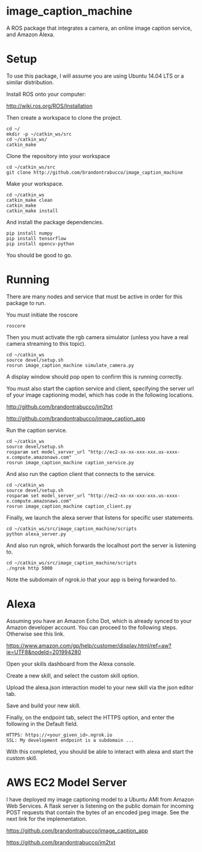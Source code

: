 # image_caption_machine
A ROS package that integrates a camera, an online image caption service, and Amazon Alexa.

# Setup

To use this package, I will assume you are using Ubuntu 14.04 LTS or a similar distribution.

Install ROS onto your computer:

http://wiki.ros.org/ROS/Installation

Then create a workspace to clone the project.

```
cd ~/
mkdir -p ~/catkin_ws/src
cd ~/catkin_ws/
catkin_make
```

Clone the repository into your workspace

```
cd ~/catkin_ws/src
git clone http://github.com/brandontrabucco/image_caption_machine
```

Make your workspace.

```
cd ~/catkin_ws
catkin_make clean
catkin_make
catkin_make install
```

And install the package dependencies.

```
pip install numpy
pip install tensorflow
pip install opencv-python
```

You should be good to go.

# Running

There are many nodes and service that must be active in order for this package to run.

You must initiate the roscore

```
roscore
```

Then you must activate the rgb camera simulator (unless you have a real camera streaming to this topic).

```
cd ~/catkin_ws
source devel/setup.sh
rosrun image_caption_machine simulate_camera.py
```

A display window should pop open to confirm this is running correctly.

You must also start the caption service and client, specifying the server url of your image captioning model, which has code in the following locations.

http://github.com/brandontrabucco/im2txt

http://github.com/brandontrabucco/image_caption_app

Run the caption service.

```
cd ~/catkin_ws
source devel/setup.sh
rosparam set model_server_url "http://ec2-xx-xx-xxx-xxx.us-xxxx-x.compute.amazonaws.com"
rosrun image_caption_machine caption_service.py
```

And also run the caption client that connects to the service.

```
cd ~/catkin_ws
source devel/setup.sh
rosparam set model_server_url "http://ec2-xx-xx-xxx-xxx.us-xxxx-x.compute.amazonaws.com"
rosrun image_caption_machine caption_client.py
```

Finally, we launch the alexa server that listens for specific user statements.

```
cd ~/catkin_ws/src/image_caption_machine/scripts
python alexa_server.py
```

And also run ngrok, which forwards the localhost port the server is listening to.

```
cd ~/catkin_ws/src/image_caption_machine/scripts
./ngrok http 5000
```

Note the subdomain of ngrok.io that your app is being forwarded to.

# Alexa

Assuming you have an Amazon Echo Dot, which is already synced to your Amazon developer account. You can proceed to the following steps. Otherwise see this link.

https://www.amazon.com/gp/help/customer/display.html/ref=aw?ie=UTF8&nodeId=201994280

Open your skills dashboard from the Alexa console.

Create a new skill, and select the custom skill option.

Upload the alexa.json interaction model to your new skill via the json editor tab.

Save and build your new skill.

Finally, on the endpoint tab, select the HTTPS option, and enter the following in the Default field.

```
HTTPS: https://<your_given_id>.ngrok.io
SSL: My development endpoint is a subdomain ...
```

With this completed, you should be able to interact with alexa and start the custom skill.

# AWS EC2 Model Server

I have deployed my image captioning model to a Ubuntu AMI from Amazon Web Services. A flask server is listening on the public domain for incoming POST requests  that contain the bytes of an encoded jpeg image. See the next link for the implementation.

https://github.com/brandontrabucco/image_caption_app

https://github.com/brandontrabucco/im2txt
